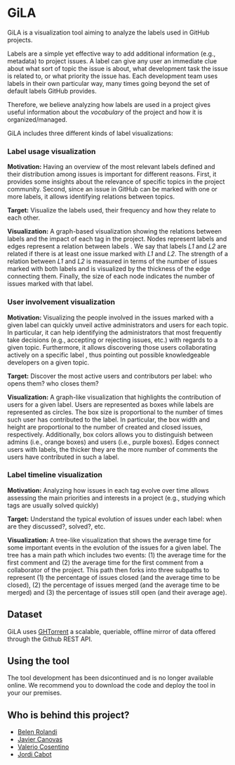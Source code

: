 # GiLA

GiLA is a visualization tool aiming to analyze the labels used in GitHub projects.

Labels are a simple yet effective way to add additional information (e.g., metadata) to project issues. A label can give any user an immediate clue about what sort of topic the issue is about, what development task the issue is related to, or what priority the issue has. Each development team uses labels in their own particular way, many times going beyond the set of default labels GitHub provides. 

Therefore, we believe analyzing how labels are used in a project gives useful information about the *vocabulary* of the project and how it is organized/managed. 

GiLA includes three different kinds of label visualizations:

### Label usage visualization

**Motivation:**   Having an overview of the most relevant labels defined and their distribution among issues is important for different reasons. First, it provides some insights about the relevance of specific topics in the project community. Second, since an issue in GitHub can be marked with one or more labels, it allows identifying relations between topics.

**Target:** Visualize the labels used, their frequency and how they relate to each other.

**Visualization:**  A graph-based visualization showing the relations between labels and the impact of each tag in the project. Nodes represent labels and edges represent a relation between labels . We say that labels *L1* and *L2* are related if there is at least one issue marked with *L1* and *L2*. The strength of a relation between *L1* and *L2* is measured in terms of the number of issues marked with both labels and is visualized by the thickness of the edge connecting them. Finally, the size of each node indicates the number of issues marked with that label. 

### User involvement visualization

**Motivation:**   Visualizing the people involved in the issues marked with a given label can quickly unveil active administrators and users for each topic. In particular, it can help identifying the administrators that most frequently take decisions (e.g., accepting or rejecting issues, etc.) with regards to a given topic. Furthermore, it allows discovering those users collaborating actively on a specific label , thus pointing out possible knowledgeable developers on a given topic.

**Target:** Discover the most active users and contributors per label: who opens them? who closes them?

**Visualization:**   A graph-like visualization that highlights the contribution of users for a given label. Users are represented as boxes while labels are represented as circles. The box size is proportional to the number of times such user has contributed to the label. In particular, the box width and height are proportional to the number of created and closed issues, respectively. Additionally, box colors allows you to distinguish between admins (i.e., orange boxes) and users (i.e., purple boxes). Edges connect users with labels, the thicker they are the more number of comments the users have contributed in such a label.

### Label timeline visualization

**Motivation:**   Analyzing how issues in each tag evolve over time allows assessing the main priorities and interests in a project (e.g., studying which tags are usually solved quickly)

**Target:** Understand the typical evolution of issues under each label: when are they discussed?, solved?, etc.

**Visualization:**  A tree-like visualization that shows the average time for some important events in the evolution of the issues for a given label. The tree has a main path which includes two events: (1) the average time for the first comment and (2) the average time for the first comment from a collaborator of the project. This path then forks into three subpaths to represent (1) the percentage of issues closed (and the average time to be closed), (2) the percentage of issues merged (and the average time to be merged) and (3) the percentage of issues still open (and their average age).

## Dataset

GiLA uses [GHTorrent](http://ghtorrent.org) a scalable, queriable, offline mirror of data offered through the Github REST API. 

## Using the tool

The tool development has been dsicontinued and is no longer available online. We recommend you to download the code and deploy the tool in your our premises. 

## Who is behind this project?

* [Belen Rolandi](http://github.com/belenrolandi/ "Belen Rolandi")
* [Javier Canovas](http://github.com/jlcanovas/ "Javier Canovas")
* [Valerio Cosentino](http://github.com/valeriocos/ "Valerio Cosentino")
* [Jordi Cabot](http://github.com/jcabot/ "Jordi Cabot")
